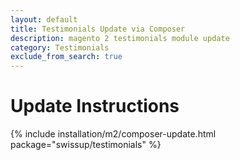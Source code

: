 ```yaml
---
layout: default
title: Testimonials Update via Composer
description: magento 2 testimonials module update
category: Testimonials
exclude_from_search: true
---
```


# Update Instructions

{% include installation/m2/composer-update.html package="swissup/testimonials" %}
